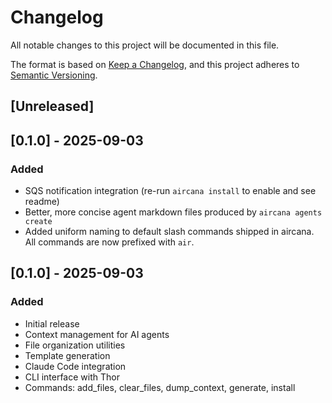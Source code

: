 # Changelog

All notable changes to this project will be documented in this file.

The format is based on [Keep a Changelog](https://keepachangelog.com/en/1.0.0/),
and this project adheres to [Semantic Versioning](https://semver.org/spec/v2.0.0.html).

## [Unreleased]

## [0.1.0] - 2025-09-03

### Added
- SQS notification integration (re-run `aircana install` to enable and see readme)
- Better, more concise agent markdown files produced by `aircana agents create`
- Added uniform naming to default slash commands shipped in aircana. All commands are now prefixed with `air`.

## [0.1.0] - 2025-09-03

### Added
- Initial release
- Context management for AI agents
- File organization utilities
- Template generation
- Claude Code integration
- CLI interface with Thor
- Commands: add_files, clear_files, dump_context, generate, install
